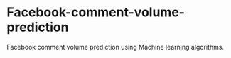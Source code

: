 # Facebook-comment-volume-prediction
Facebook comment volume prediction using Machine learning algorithms.
